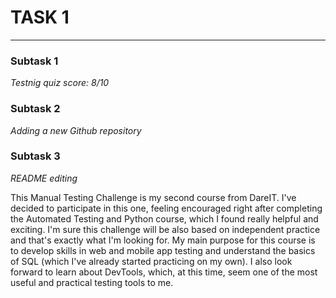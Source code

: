 # TASK 1 #
----------------------------

### Subtask 1 ###
_Testnig quiz score: 8/10_

### Subtask 2 ###
_Adding a new Github repository_

### Subtask 3 ###
_README editing_

This Manual Testing Challenge is my second course from DareIT. I've decided to participate in this one, feeling encouraged right after completing the Automated Testing and Python course, which I found really helpful and exciting. I'm sure this challenge will be also based on independent practice and that's exactly what I'm looking for. My main purpose for this course is to develop skills in web and mobile app testing and understand the basics of SQL (which I've already started practicing on my own). I also look forward to learn about DevTools, which, at this time, seem one of the most useful and practical testing tools to me. 
